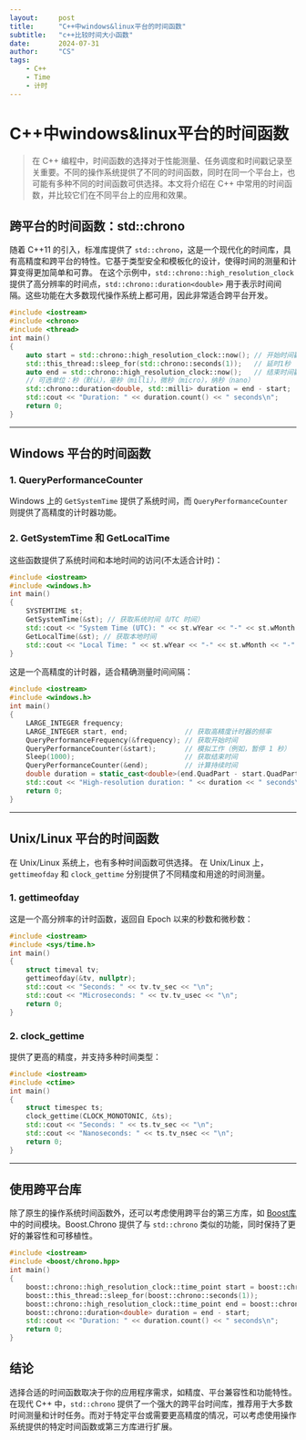 ```yaml
---
layout:     post
title:      "C++中windows&linux平台的时间函数"
subtitle:   "c++比较时间大小函数"
date:       2024-07-31
author:     "CS"
tags:
    - C++
    - Time
    - 计时
---
```

     

C++中windows&linux平台的时间函数
=====================

> 在 C++ 编程中，时间函数的选择对于性能测量、任务调度和时间戳记录至关重要。不同的操作系统提供了不同的时间函数，同时在同一个平台上，也可能有多种不同的时间函数可供选择。本文将介绍在 C++ 中常用的时间函数，并比较它们在不同平台上的应用和效果。

跨平台的时间函数：std::chrono
--------------------

随着 C++11 的引入，标准库提供了 `std::chrono`，这是一个现代化的时间库，具有高精度和跨平台的特性。它基于类型安全和模板化的设计，使得时间的测量和计算变得更加简单和可靠。
在这个示例中，`std::chrono::high_resolution_clock` 提供了高分辨率的时间点，`std::chrono::duration<double>` 用于表示时间间隔。这些功能在大多数现代操作系统上都可用，因此非常适合跨平台开发。

```cpp
#include <iostream>
#include <chrono>
#include <thread> 
int main() 
{    
    auto start = std::chrono::high_resolution_clock::now(); // 开始时间戳   
    std::this_thread::sleep_for(std::chrono::seconds(1));   // 延时1秒   
    auto end = std::chrono::high_resolution_clock::now();   // 结束时间戳
    // 可选单位：秒（默认），毫秒（milli），微秒（micro），纳秒（nano）      
    std::chrono::duration<double, std::milli> duration = end - start;    
    std::cout << "Duration: " << duration.count() << " seconds\n";     
    return 0;
}
```

<!-- 分割线 -->
------------- 

Windows 平台的时间函数
---------------

### 1. QueryPerformanceCounter

Windows 上的 `GetSystemTime` 提供了系统时间，而 `QueryPerformanceCounter` 则提供了高精度的计时器功能。

### 2. GetSystemTime 和 GetLocalTime

这些函数提供了系统时间和本地时间的访问(不太适合计时)：

```cpp
#include <iostream>
#include <windows.h>
int main() 
{    
    SYSTEMTIME st;    
    GetSystemTime(&st); // 获取系统时间（UTC 时间）     
    std::cout << "System Time (UTC): " << st.wYear << "-" << st.wMonth << "-" << st.wDay << " " << st.wHour << ":" << st.wMinute << ":" << st.wSecond << "." << st.wMilliseconds << "\n";     
    GetLocalTime(&st); // 获取本地时间     
    std::cout << "Local Time: " << st.wYear << "-" << st.wMonth << "-" << st.wDay << " " << st.wHour << ":" << st.wMinute << ":" << st.wSecond << "." << st.wMilliseconds << "\n";     
}
```

这是一个高精度的计时器，适合精确测量时间间隔：

```cpp
#include <iostream>
#include <windows.h> 
int main() 
{    
    LARGE_INTEGER frequency;    
    LARGE_INTEGER start, end;              // 获取高精度计时器的频率    
    QueryPerformanceFrequency(&frequency); // 获取开始时间    
    QueryPerformanceCounter(&start);       // 模拟工作（例如，暂停 1 秒）    
    Sleep(1000);                           // 获取结束时间    
    QueryPerformanceCounter(&end);         // 计算持续时间    
    double duration = static_cast<double>(end.QuadPart - start.QuadPart) / frequency.QuadPart;    
    std::cout << "High-resolution duration: " << duration << " seconds\n";     
    return 0;
}
```

<!-- 分割线 -->
------------- 

Unix/Linux 平台的时间函数
------------------

在 Unix/Linux 系统上，也有多种时间函数可供选择。
在 Unix/Linux 上，`gettimeofday` 和 `clock_gettime` 分别提供了不同精度和用途的时间测量。

### 1. gettimeofday

这是一个高分辨率的计时函数，返回自 Epoch 以来的秒数和微秒数：

```cpp
#include <iostream>
#include <sys/time.h> 
int main() 
{
    struct timeval tv;    
    gettimeofday(&tv, nullptr);     
    std::cout << "Seconds: " << tv.tv_sec << "\n";    
    std::cout << "Microseconds: " << tv.tv_usec << "\n";     
    return 0;
}
```

### 2. clock\_gettime

提供了更高的精度，并支持多种时间类型：

```cpp
#include <iostream>
#include <ctime> 
int main() 
{    
    struct timespec ts;    
    clock_gettime(CLOCK_MONOTONIC, &ts);     
    std::cout << "Seconds: " << ts.tv_sec << "\n";    
    std::cout << "Nanoseconds: " << ts.tv_nsec << "\n";     
    return 0;
}
```

<!-- 分割线 -->
------------- 

使用跨平台库
-------------

除了原生的操作系统时间函数外，还可以考虑使用跨平台的第三方库，如 [Boost库](https://wizardforcel.gitbooks.io/the-boost-cpp-libraries/content/0.html)中的时间模块。Boost.Chrono 提供了与 `std::chrono` 类似的功能，同时保持了更好的兼容性和可移植性。

```cpp
#include <iostream>
#include <boost/chrono.hpp> 
int main() 
{    
    boost::chrono::high_resolution_clock::time_point start = boost::chrono::high_resolution_clock::now();     // 模拟工作    
    boost::this_thread::sleep_for(boost::chrono::seconds(1));     
    boost::chrono::high_resolution_clock::time_point end = boost::chrono::high_resolution_clock::now();    
    boost::chrono::duration<double> duration = end - start;     
    std::cout << "Duration: " << duration.count() << " seconds\n";    
    return 0;
}
```

结论
--

选择合适的时间函数取决于你的应用程序需求，如精度、平台兼容性和功能特性。在现代 C++ 中，`std::chrono` 提供了一个强大的跨平台时间库，推荐用于大多数时间测量和计时任务。而对于特定平台或需要更高精度的情况，可以考虑使用操作系统提供的特定时间函数或第三方库进行扩展。
